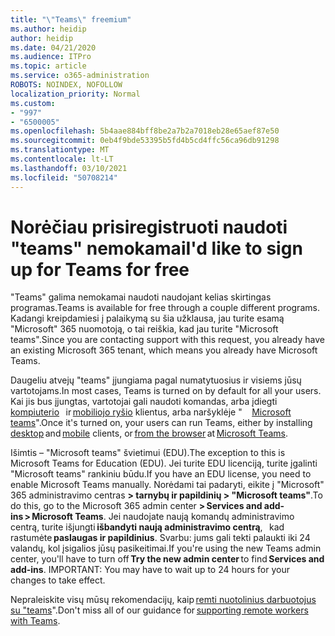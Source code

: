 ```yaml
---
title: "\"Teams\" freemium"
ms.author: heidip
author: heidip
ms.date: 04/21/2020
ms.audience: ITPro
ms.topic: article
ms.service: o365-administration
ROBOTS: NOINDEX, NOFOLLOW
localization_priority: Normal
ms.custom:
- "997"
- "6500005"
ms.openlocfilehash: 5b4aae884bff8be2a7b2a7018eb28e65aef87e50
ms.sourcegitcommit: 0eb4f9bde53395b5fd4b5cd4ffc56ca96db91298
ms.translationtype: MT
ms.contentlocale: lt-LT
ms.lasthandoff: 03/10/2021
ms.locfileid: "50708214"
---
```

# <a name="id-like-to-sign-up-for-teams-for-free"></a><span data-ttu-id="5769a-102">Norėčiau prisiregistruoti naudoti "teams" nemokamai</span><span class="sxs-lookup"><span data-stu-id="5769a-102">I'd like to sign up for Teams for free</span></span>

<span data-ttu-id="5769a-103">"Teams" galima nemokamai naudoti naudojant kelias skirtingas programas.</span><span class="sxs-lookup"><span data-stu-id="5769a-103">Teams is available for free through a couple different programs.</span></span> <span data-ttu-id="5769a-104">Kadangi kreipdamiesi į palaikymą su šia užklausa, jau turite esamą "Microsoft" 365 nuomotoją, o tai reiškia, kad jau turite "Microsoft teams".</span><span class="sxs-lookup"><span data-stu-id="5769a-104">Since you are contacting support with this request, you already have an existing Microsoft 365 tenant, which means you already have Microsoft Teams.</span></span>

<span data-ttu-id="5769a-105">Daugeliu atvejų "teams" įjungiama pagal numatytuosius ir visiems jūsų vartotojams.</span><span class="sxs-lookup"><span data-stu-id="5769a-105">In most cases, Teams is turned on by default for all your users.</span></span> <span data-ttu-id="5769a-106">Kai jis bus įjungtas, vartotojai gali naudoti komandas, arba įdiegti [kompiuterio](https://docs.microsoft.com/MicrosoftTeams/get-clients#desktop-client)   ir [mobiliojo ryšio](https://docs.microsoft.com/MicrosoftTeams/get-clients#mobile-clients) klientus, arba naršyklėje " [](https://dos.microsoft.com/MicrosoftTeams/get-clients#web-client)    [Microsoft teams](https://www.microsoft.com/microsoft-teams/teams-for-work)".</span><span class="sxs-lookup"><span data-stu-id="5769a-106">Once it's turned on, your users can run Teams, either by installing [desktop](https://docs.microsoft.com/MicrosoftTeams/get-clients#desktop-client) and [mobile](https://docs.microsoft.com/MicrosoftTeams/get-clients#mobile-clients) clients, or [from the browser](https://dos.microsoft.com/MicrosoftTeams/get-clients#web-client) at [Microsoft Teams](https://www.microsoft.com/microsoft-teams/teams-for-work).</span></span>

<span data-ttu-id="5769a-107">Išimtis – "Microsoft teams" švietimui (EDU).</span><span class="sxs-lookup"><span data-stu-id="5769a-107">The exception to this is Microsoft Teams for Education (EDU).</span></span> <span data-ttu-id="5769a-108">Jei turite EDU licenciją, turite įgalinti "Microsoft teams" rankiniu būdu.</span><span class="sxs-lookup"><span data-stu-id="5769a-108">If you have an EDU license, you need to enable Microsoft Teams manually.</span></span> <span data-ttu-id="5769a-109">Norėdami tai padaryti, eikite į "Microsoft" 365 administravimo centras **> tarnybų ir papildinių > "Microsoft teams"**.</span><span class="sxs-lookup"><span data-stu-id="5769a-109">To do this, go to the Microsoft 365 admin center **> Services and add-ins > Microsoft Teams**.</span></span> <span data-ttu-id="5769a-110">Jei naudojate naują komandų administravimo centrą, turite išjungti **išbandyti naują administravimo centrą**,   kad rastumėte **paslaugas ir papildinius**. Svarbu: jums gali tekti palaukti iki 24 valandų, kol įsigalios jūsų pasikeitimai.</span><span class="sxs-lookup"><span data-stu-id="5769a-110">If you're using the new Teams admin center, you'll have to turn off **Try the new admin center** to find **Services and add-ins**. IMPORTANT: You may have to wait up to 24 hours for your changes to take effect.</span></span>

<span data-ttu-id="5769a-111">Nepraleiskite visų mūsų rekomendacijų, kaip [remti nuotolinius darbuotojus su "teams](https://docs.microsoft.com/MicrosoftTeams/support-remote-work-with-teams)".</span><span class="sxs-lookup"><span data-stu-id="5769a-111">Don't miss all of our guidance for [supporting remote workers with Teams](https://docs.microsoft.com/MicrosoftTeams/support-remote-work-with-teams).</span></span>
